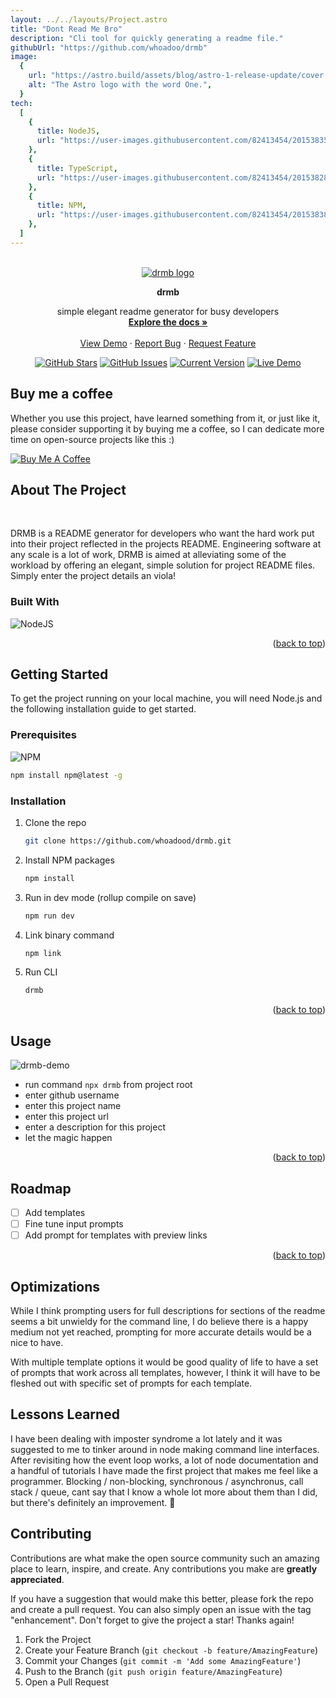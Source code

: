 ```yaml
---
layout: ../../layouts/Project.astro
title: "Dont Read Me Bro"
description: "Cli tool for quickly generating a readme file."
githubUrl: "https://github.com/whoadoo/drmb"
image:
  {
    url: "https://astro.build/assets/blog/astro-1-release-update/cover.jpeg",
    alt: "The Astro logo with the word One.",
  }
tech:
  [
    {
      title: NodeJS,
      url: "https://user-images.githubusercontent.com/82413454/201538353-5621b947-de71-4193-807c-67b55e44166e.svg",
    },
    {
      title: TypeScript,
      url: "https://user-images.githubusercontent.com/82413454/201538286-f5eec681-c586-4fbb-90d8-b5037cfd2bed.svg",
    },
    {
      title: NPM,
      url: "https://user-images.githubusercontent.com/82413454/201538380-39242308-f3af-4c54-80bb-6a360e5eb71d.svg",
    },
  ]
---
```


<a name="readme-top" />
<br />

<div align="center">
  <a href="https://github.com/whoadood/drmb">
    <img src="https://user-images.githubusercontent.com/82413454/200122755-b2f370cb-2dc0-4e56-8a78-2c1f7096f666.png" alt="drmb logo">
  </a>

<strong>drmb</strong>

  <p align="center">
    simple elegant readme generator for busy developers
    <br />
    <a href="https://github.com/drmb/drmb"><strong>Explore the docs »</strong></a>
    <br />
    <br />
    <a href="https://www.npmjs.com/package/drmb">View Demo</a>
    ·
    <a href="https://github.com/whoadood/drmb/issues">Report Bug</a>
    ·
    <a href="https://github.com/whoadood/drmb/issues">Request Feature</a>
  </p>
</div>

<div align="center">

[![GitHub Stars](https://img.shields.io/github/stars/whoadood/drmb.svg)](https://github.com/whoadood/drmb/stargazers) [![GitHub Issues](https://img.shields.io/github/issues/whoadood/drmb.svg)](https://github.com/whoadood/drmb/issues) [![Current Version](https://img.shields.io/badge/version-1.0.0-green.svg)](https://github.com/whoadood/drmb) [![Live Demo](https://img.shields.io/badge/demo-online-green.svg)](https://github.com/whoadood/drmb)

</div>

## Buy me a coffee

Whether you use this project, have learned something from it, or just like it, please consider supporting it by buying me a coffee, so I can dedicate more time on open-source projects like this :)

<a href="https://www.buymeacoffee.com/whoadood" target="_blank"><img src="https://www.buymeacoffee.com/assets/img/custom_images/orange_img.png" alt="Buy Me A Coffee" style="height: auto !important;width: auto !important;" ></a>

## About The Project

<!-- project main image -->

<br>
<!-- project description here -->

DRMB is a README generator for developers who want the hard work put into their project reflected in the projects README. Engineering software at any scale is a lot of work, DRMB is aimed at alleviating some of the workload by offering an elegant, simple solution for project README files. Simply enter the project details an viola!

### Built With

<!-- project technologies icons -->

![NodeJS](https://img.shields.io/badge/node.js-6DA55F?style=for-the-badge&logo=node.js&logoColor=white)

<p align="right">(<a href="#readme-top">back to top</a>)</p>

## Getting Started

To get the project running on your local machine, you will need Node.js and the following installation guide to get started.

### Prerequisites

![NPM](https://img.shields.io/badge/NPM-%23000000.svg?style=for-the-badge&logo=npm&logoColor=white)

```sh
npm install npm@latest -g
```

### Installation

1. Clone the repo
   ```sh
   git clone https://github.com/whoadood/drmb.git
   ```
2. Install NPM packages
   ```sh
   npm install
   ```
3. Run in dev mode (rollup compile on save)
   ```sh
   npm run dev
   ```
4. Link binary command
   ```sh
   npm link
   ```
5. Run CLI
   ```sh
   drmb
   ```

<p align="right">(<a href="#readme-top">back to top</a>)</p>

## Usage

<!-- project demo images -->

![drmb-demo](https://user-images.githubusercontent.com/82413454/200122848-efb7ec04-694f-4e59-a7f2-70ee37a711eb.png)

<!-- project usage guide -->

- run command `npx drmb` from project root
- enter github username
- enter this project name
- enter this project url
- enter a description for this project
- let the magic happen

<p align="right">(<a href="#readme-top">back to top</a>)</p>

## Roadmap

<!-- future plans for project -->

- [ ] Add templates
- [ ] Fine tune input prompts
- [ ] Add prompt for templates with preview links

<!-- link to github issues -->
<!-- See the [open issues](https://github.com/[github-username]/[github-project-name]/issues) for a full list of proposed features (and known issues). -->

<p align="right">(<a href="#readme-top">back to top</a>)</p>

## Optimizations

<!-- optimization plans -->

While I think prompting users for full descriptions for sections of the readme seems a bit unwieldy for the command line, I do believe there is a happy medium not yet reached, prompting for more accurate details would be a nice to have.

With multiple template options it would be good quality of life to have a set of prompts that work across all templates, however, I think it will have to be fleshed out with specific set of prompts for each template.

## Lessons Learned

<!-- a few paragraphs about project learnings -->

I have been dealing with imposter syndrome a lot lately and it was suggested to me to tinker around in node making command line interfaces. After revisiting how the event loop works, a lot of node documentation and a handful of tutorials I have made the first project that makes me feel like a programmer. Blocking / non-blocking, synchronous / asynchronus, call stack / queue, cant say that I know a whole lot more about them than I did, but there's definitely an improvement. 🤷

## Contributing

Contributions are what make the open source community such an amazing place to learn, inspire, and create. Any contributions you make are **greatly appreciated**.

If you have a suggestion that would make this better, please fork the repo and create a pull request. You can also simply open an issue with the tag "enhancement".
Don't forget to give the project a star! Thanks again!

1. Fork the Project
2. Create your Feature Branch (`git checkout -b feature/AmazingFeature`)
3. Commit your Changes (`git commit -m 'Add some AmazingFeature'`)
4. Push to the Branch (`git push origin feature/AmazingFeature`)
5. Open a Pull Request
